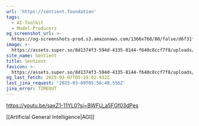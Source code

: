 ```yaml
---
url: 'https://sentient.foundation'
tags:
  - AI-Toolkit
  - Model-Producers
og_screenshot_url: >-
  https://og-screenshots-prod.s3.amazonaws.com/1366x768/80/false/d6f31fc3af970c2b6d3f9d08130d76392a560a32f16beafb12bd8afde9d4b758.jpeg
image: >-
  https://assets.super.so/8d1374f3-594d-4335-8144-f640c8ccf7f8/uploads/cover/0c89c4e0-9af3-4e4b-a598-094e74ad4549.png
site_name: Sentient
title: Sentient
favicon: >-
  https://assets.super.so/8d1374f3-594d-4335-8144-f640c8ccf7f8/uploads/favicon/e30dd467-a2cf-4a9e-b86e-8d72fe23a00f.png
og_last_fetch: 2025-03-07T05:19:02.932Z
last_jina_request: '2025-03-09T05:58:40.556Z'
jina_error: TIMEOUT
---
```


https://youtu.be/saxZ1-11YL0?si=BWFU_a5FGf03dPes

[[Artificial General Intelligence|AGI]]
